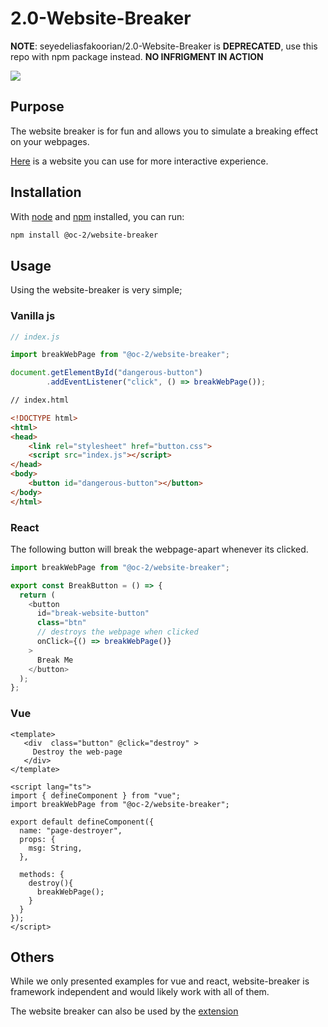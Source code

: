 # 2.0-Website-Breaker

**NOTE**: seyedeliasfakoorian/2.0-Website-Breaker is **DEPRECATED**, use this repo with npm package instead. **NO INFRIGMENT IN ACTION**

![](https://res.cloudinary.com/oc2/image/upload/v1759879345/website-breaker.png)

## Purpose

The website breaker is for fun and allows you to simulate a breaking effect on your webpages.

[Here](https://2-0-website-breaker.pages.dev/) is a website you can use for more interactive experience.

## Installation

With [node](https://nodejs.org/en/) and [npm](https://npmjs.com) installed, you can run:

```bash
npm install @oc-2/website-breaker
```
## Usage
Using the website-breaker is very simple;

### Vanilla js

```js
// index.js

import breakWebPage from "@oc-2/website-breaker";

document.getElementById("dangerous-button")
        .addEventListener("click", () => breakWebPage());
```

```html
// index.html

<!DOCTYPE html>
<html>
<head>
    <link rel="stylesheet" href="button.css">
    <script src="index.js"></script>
</head>
<body>
    <button id="dangerous-button"></button>
</body>
</html>
```
### React

The following button will break the webpage-apart whenever its clicked.

```js
import breakWebPage from "@oc-2/website-breaker";

export const BreakButton = () => {
  return (
    <button
      id="break-website-button"
      class="btn"
      // destroys the webpage when clicked
      onClick={() => breakWebPage()}
    >
      Break Me
    </button>
  );
};
```
### Vue

```vue
<template>
   <div  class="button" @click="destroy" >
     Destroy the web-page
   </div>
</template>

<script lang="ts">
import { defineComponent } from "vue";
import breakWebPage from "@oc-2/website-breaker";

export default defineComponent({
  name: "page-destroyer",
  props: {
    msg: String,
  },

  methods: {
    destroy(){
      breakWebPage();
    }
  }
});
</script>
```

## Others
While we only presented examples for vue and react, website-breaker is framework independent and would likely work with all of them.

The website breaker can also be used by the [extension](https://chrome.google.com/webstore/detail/website-breaker/kehlflmgfbkjncaoogcangeeejhbgfnm)
